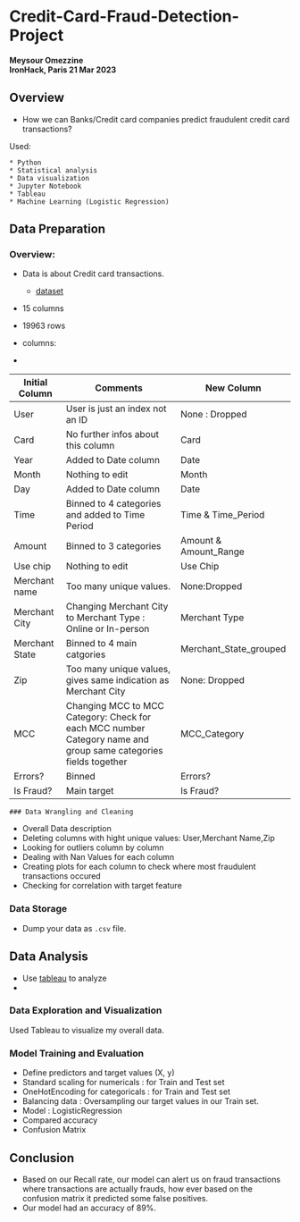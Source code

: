 # Credit-Card-Fraud-Detection-Project
**Meysour Omezzine**  
**IronHack, Paris 21 Mar 2023**

## Overview

* How we can Banks/Credit card companies predict fraudulent credit card transactions?  

Used:

	* Python
	* Statistical analysis
	* Data visualization
	* Jupyter Notebook
	* Tableau
	* Machine Learning (Logistic Regression)
  
  ## Data Preparation

### Overview: 
* Data is about Credit card transactions.
	* [dataset](https://www.kaggle.com/datasets/ealtman2019/credit-card-transactions)
  
* 15 columns 
* 19963 rows 
* columns:
* 
| Initial Column | Comments | New Column |
| --- | --- | --- |
| User | User is just an index not an ID | None : Dropped |
| Card | No further infos about this column | Card |
| Year | Added to Date column | Date |
| Month | Nothing to edit | Month |
| Day | Added to Date column | Date |
| Time | Binned to 4 categories and added to Time Period | Time & Time_Period |
| Amount | Binned to 3 categories | Amount & Amount_Range |
| Use chip | Nothing to edit | Use Chip |
| Merchant name | Too many unique values. | None:Dropped |
| Merchant City | Changing Merchant City to Merchant Type : Online or In-person | Merchant Type |
| Merchant State | Binned to 4 main catgories | Merchant_State_grouped |
| Zip | Too many unique values, gives same indication as Merchant City | None: Dropped |
| MCC | Changing MCC to MCC Category: Check for each MCC number Category name and group same categories fields together | MCC_Category |
| Errors? | Binned | Errors? |
| Is Fraud? | Main target | Is Fraud? |

 
	### Data Wrangling and Cleaning
  
- Overall Data description
- Deleting  columns with hight unique values: User,Merchant Name,Zip 
- Looking for outliers column by column 
- Dealing with Nan Values for each column
- Creating plots for each column to check where most fraudulent transactions occured
- Checking for correlation with target feature


### Data Storage

* Dump your data as `.csv` file. 

## Data Analysis
* Use [tableau](https://public.tableau.com/app/profile/omezzine.meysour/viz/Creditcardfraudanalysis_16794785656020/Timeandmonths?publish=yes) to analyze 
* 
### Data Exploration and Visualization
Used Tableau to visualize my overall data.

### Model Training and Evaluation
- Define predictors and target values (X, y)
- Standard scaling for numericals : for Train and Test set
- OneHotEncoding for categoricals : for Train and Test set
- Balancing data : Oversampling our target values in our Train set. 
- Model : LogisticRegression
- Compared accuracy 
- Confusion Matrix

## Conclusion

- Based on our Recall rate, our model can alert us on fraud transactions where transactions are actually frauds, how ever based on the confusion matrix it predicted some false positives. 
- Our model had an accuracy of 89%. 
 
 
